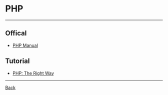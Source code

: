 # PHP

---

## Offical

- [PHP Manual](https://www.php.net/manual/en/)

## Tutorial

- [PHP: The Right Way](https://phptherightway.com/)

---

[Back](./../readme.md)
